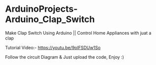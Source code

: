 # ArduinoProjects-Arduino_Clap_Switch

Make Clap Switch Using Arduino || Control Home Appliances with juat a clap

Tutorial Video:- https://youtu.be/9olFSDUw1So

Follow the circuit Diagram & Just upload the code, Enjoy :)
